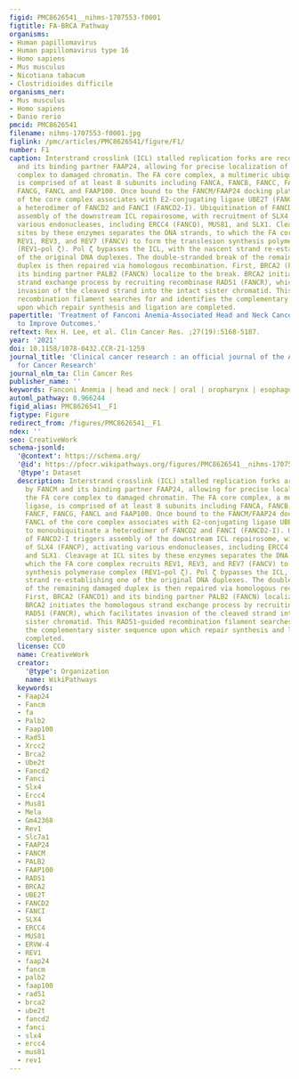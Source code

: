 ```yaml
---
figid: PMC8626541__nihms-1707553-f0001
figtitle: FA-BRCA Pathway
organisms:
- Human papillomavirus
- Human papillomavirus type 16
- Homo sapiens
- Mus musculus
- Nicotiana tabacum
- Clostridioides difficile
organisms_ner:
- Mus musculus
- Homo sapiens
- Danio rerio
pmcid: PMC8626541
filename: nihms-1707553-f0001.jpg
figlink: /pmc/articles/PMC8626541/figure/F1/
number: F1
caption: Interstrand crosslink (ICL) stalled replication forks are recognized by FANCM
  and its binding partner FAAP24, allowing for precise localization of the FA core
  complex to damaged chromatin. The FA core complex, a multimeric ubiquitin ligase,
  is comprised of at least 8 subunits including FANCA, FANCB, FANCC, FANCE, FANCF,
  FANCG, FANCL and FAAP100. Once bound to the FANCM/FAAP24 docking platform, FANCL
  of the core complex associates with E2-conjugating ligase UBE2T (FANCT) to monoubiquitinate
  a heterodimer of FANCD2 and FANCI (FANCD2-I). Ubiquitination of FANCD2-I triggers
  assembly of the downstream ICL repairosome, with recruitment of SLX4 (FANCP), activating
  various endonucleases, including ERCC4 (FANCQ), MUS81, and SLX1. Cleavage at ICL
  sites by these enzymes separates the DNA strands, to which the FA core complex recruits
  REV1, REV3, and REV7 (FANCV) to form the translesion synthesis polymerase complex
  (REV1–pol ζ). Pol ζ bypasses the ICL, with the nascent strand re-establishing one
  of the original DNA duplexes. The double-stranded break of the remaining damaged
  duplex is then repaired via homologous recombination. First, BRCA2 (FANCD1) and
  its binding partner PALB2 (FANCN) localize to the break. BRCA2 initiates the homologous
  strand exchange process by recruiting recombinase RAD51 (FANCR), which facilitates
  invasion of the cleaved strand into the intact sister chromatid. This RAD51-guided
  recombination filament searches for and identifies the complementary sister sequence
  upon which repair synthesis and ligation are completed.
papertitle: 'Treatment of Fanconi Anemia-Associated Head and Neck Cancer: Opportunities
  to Improve Outcomes.'
reftext: Rex H. Lee, et al. Clin Cancer Res. ;27(19):5168-5187.
year: '2021'
doi: 10.1158/1078-0432.CCR-21-1259
journal_title: 'Clinical cancer research : an official journal of the American Association
  for Cancer Research'
journal_nlm_ta: Clin Cancer Res
publisher_name: ''
keywords: Fanconi Anemia | head and neck | oral | oropharynx | esophageal | HNSCC
automl_pathway: 0.966244
figid_alias: PMC8626541__F1
figtype: Figure
redirect_from: /figures/PMC8626541__F1
ndex: ''
seo: CreativeWork
schema-jsonld:
  '@context': https://schema.org/
  '@id': https://pfocr.wikipathways.org/figures/PMC8626541__nihms-1707553-f0001.html
  '@type': Dataset
  description: Interstrand crosslink (ICL) stalled replication forks are recognized
    by FANCM and its binding partner FAAP24, allowing for precise localization of
    the FA core complex to damaged chromatin. The FA core complex, a multimeric ubiquitin
    ligase, is comprised of at least 8 subunits including FANCA, FANCB, FANCC, FANCE,
    FANCF, FANCG, FANCL and FAAP100. Once bound to the FANCM/FAAP24 docking platform,
    FANCL of the core complex associates with E2-conjugating ligase UBE2T (FANCT)
    to monoubiquitinate a heterodimer of FANCD2 and FANCI (FANCD2-I). Ubiquitination
    of FANCD2-I triggers assembly of the downstream ICL repairosome, with recruitment
    of SLX4 (FANCP), activating various endonucleases, including ERCC4 (FANCQ), MUS81,
    and SLX1. Cleavage at ICL sites by these enzymes separates the DNA strands, to
    which the FA core complex recruits REV1, REV3, and REV7 (FANCV) to form the translesion
    synthesis polymerase complex (REV1–pol ζ). Pol ζ bypasses the ICL, with the nascent
    strand re-establishing one of the original DNA duplexes. The double-stranded break
    of the remaining damaged duplex is then repaired via homologous recombination.
    First, BRCA2 (FANCD1) and its binding partner PALB2 (FANCN) localize to the break.
    BRCA2 initiates the homologous strand exchange process by recruiting recombinase
    RAD51 (FANCR), which facilitates invasion of the cleaved strand into the intact
    sister chromatid. This RAD51-guided recombination filament searches for and identifies
    the complementary sister sequence upon which repair synthesis and ligation are
    completed.
  license: CC0
  name: CreativeWork
  creator:
    '@type': Organization
    name: WikiPathways
  keywords:
  - Faap24
  - Fancm
  - fa
  - Palb2
  - Faap100
  - Rad51
  - Xrcc2
  - Brca2
  - Ube2t
  - Fancd2
  - Fanci
  - Slx4
  - Ercc4
  - Mus81
  - Mela
  - Gm42368
  - Rev1
  - Slc7a1
  - FAAP24
  - FANCM
  - PALB2
  - FAAP100
  - RAD51
  - BRCA2
  - UBE2T
  - FANCD2
  - FANCI
  - SLX4
  - ERCC4
  - MUS81
  - ERVW-4
  - REV1
  - faap24
  - fancm
  - palb2
  - faap100
  - rad51
  - brca2
  - ube2t
  - fancd2
  - fanci
  - slx4
  - ercc4
  - mus81
  - rev1
---
```

